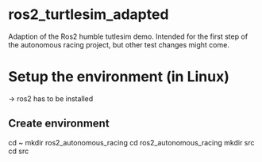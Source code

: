 # ros2_turtlesim_adapted
Adaption of the Ros2 humble tutlesim demo.
Intended for the first step of the autonomous racing project, but other test changes might come.

# Setup the environment (in Linux)
  -> ros2 has to be installed
  
## Create environment
cd ~
mkdir ros2_autonomous_racing
cd ros2_autonomous_racing
mkdir src
cd src

